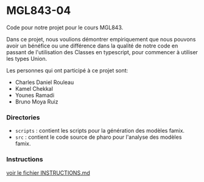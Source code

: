 # MGL843-04
Code pour notre projet pour le cours MGL843. 

Dans ce projet, nous voulions démontrer empiriquement que nous pouvons avoir un bénéfice ou une différence dans la qualité de notre code en passant de l'utilisation des Classes en typescript, pour commencer à utiliser les types Union.

Les personnes qui ont participé à ce projet sont:
- Charles Daniel Rouleau
- Kamel Chekkal
- Younes Ramadi
- Bruno Moya Ruiz

### Directories

* `scripts` : contient les scripts pour la génération des modèles famix.
* `src` : contient le code source de pharo pour l'analyse des modèles famix.

### Instructions

[voir le fichier INSTRUCTIONS.md](INSTRUCTIONS.md)

